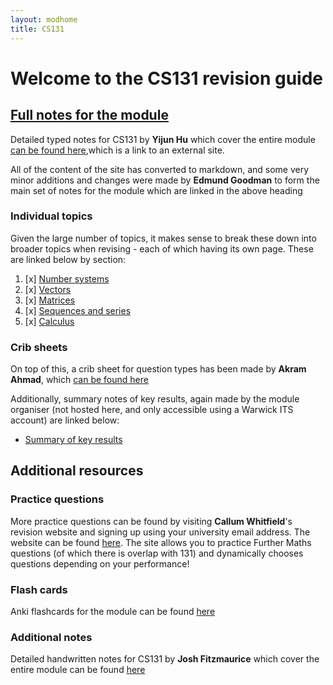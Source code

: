 ```yaml
---
layout: modhome
title: CS131
---
```


# Welcome to the CS131 revision guide

## [Full notes for the module](./opnotes)

Detailed typed notes for CS131 by **Yijun Hu** which cover the entire module [can be found here](https://adrakaris.github.io/blog-cs/cs131/index.html),which is a link to an external site.

All of the content of the site has converted to markdown, and some very minor additions and changes were made by **Edmund Goodman** to form the main set of notes for the module which are linked in the above heading

### Individual topics

Given the large number of topics, it makes sense to break these down into broader topics when revising - each of which having its own page. These are linked below by section:

1. [x] [Number systems](part1)
2. [x] [Vectors](part2)
3. [x] [Matrices](part3)
4. [x] [Sequences and series](part4)
5. [x] [Calculus](part5)

### Crib sheets

On top of this, a crib sheet for question types has been made by **Akram Ahmad**, which [can be found here](RevisionQuestions)

Additionally, summary notes of key results, again made by the module organiser (not hosted here, and only accessible using a Warwick ITS account) are linked below:

- [Summary of key results](https://warwick.ac.uk/fac/sci/dcs/teaching/material/cs131/revision_summary.pdf)



## Additional resources

### Practice questions

More practice questions can be found by visiting **Callum Whitfield**'s revision website and signing up using your university email address. The website can be found [here](https://mathrevision.pythonanywhere.com). The site allows you to practice Further Maths questions (of which there is overlap with 131) and dynamically chooses questions depending on your performance!

### Flash cards

Anki flashcards for the module can be found [here](./CS131-ankideck.apkg)

### Additional notes

Detailed handwritten notes for CS131 by **Josh Fitzmaurice** which cover the entire module can be found [here](./cs131-notes.pdf)


